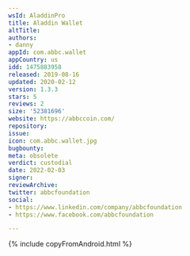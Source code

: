 ```yaml
---
wsId: AladdinPro
title: Aladdin Wallet
altTitle: 
authors:
- danny
appId: com.abbc.wallet
appCountry: us
idd: 1475883958
released: 2019-08-16
updated: 2020-02-12
version: 1.3.3
stars: 5
reviews: 2
size: '52381696'
website: https://abbccoin.com/
repository: 
issue: 
icon: com.abbc.wallet.jpg
bugbounty: 
meta: obsolete
verdict: custodial
date: 2022-02-03
signer: 
reviewArchive: 
twitter: abbcfoundation
social:
- https://www.linkedin.com/company/abbcfoundation
- https://www.facebook.com/abbcfoundation

---
```


{% include copyFromAndroid.html %}
